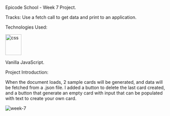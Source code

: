 Epicode School - Week 7 Project.

Tracks: Use a fetch call to get data and print to an application.

Technologies Used: 


<p><img src="https://i.imgur.com/o7e7431.png" alt="css" width="50px" height="65px"></p>
Vanilla JavaScript.

Project Introduction:

When the document loads, 2 sample cards will be generated, and data will be fetched from a .json file.
I added a button to delete the last card created, and a button that generate an empty card with input that can be populated with text to create your own card.

![week-7](https://user-images.githubusercontent.com/77717069/175111272-31884a0e-0ced-4e9e-82cf-4ec2550bf275.gif)

